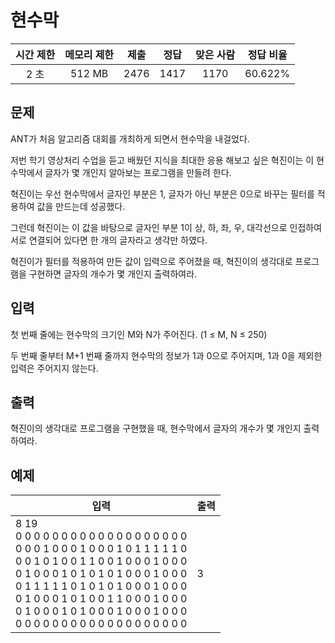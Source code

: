 # 현수막
| 시간 제한 | 메모리 제한 | 제출 | 정답 | 맞은 사람 | 정답 비율 |
| :---: | :-----: | :-----: | :-----: | :-----: | :-------: |
| 2 초 | 512 MB | 2476 | 1417 | 1170 | 60.622% |

## 문제
ANT가 처음 알고리즘 대회를 개최하게 되면서 현수막을 내걸었다.

저번 학기 영상처리 수업을 듣고 배웠던 지식을 최대한 응용 해보고 싶은 혁진이는 이 현수막에서 글자가 몇 개인지 알아보는 프로그램을 만들려 한다.

혁진이는 우선 현수막에서 글자인 부분은 1, 글자가 아닌 부분은 0으로 바꾸는 필터를 적용하여 값을 만드는데 성공했다.

그런데 혁진이는 이 값을 바탕으로 글자인 부분 1이 상, 하, 좌, 우, 대각선으로 인접하여 서로 연결되어 있다면 한 개의 글자라고 생각만 하였다.

혁진이가 필터를 적용하여 만든 값이 입력으로 주어졌을 때, 혁진이의 생각대로 프로그램을 구현하면 글자의 개수가 몇 개인지 출력하여라.

## 입력
첫 번째 줄에는 현수막의 크기인 M와 N가 주어진다. (1 ≤ M, N ≤ 250)

두 번째 줄부터 M+1 번째 줄까지 현수막의 정보가 1과 0으로 주어지며, 1과 0을 제외한 입력은 주어지지 않는다.

## 출력
혁진이의 생각대로 프로그램을 구현했을 때, 현수막에서 글자의 개수가 몇 개인지 출력하여라.

## 예제
| 입력 | 출력 |
| ---------------------------------------------------------- | - |
| 8 19<br/>0 0 0 0 0 0 0 0 0 0 0 0 0 0 0 0 0 0 0<br/>0 0 0 1 0 0 0 1 0 0 0 1 0 1 1 1 1 1 0<br/>0 0 1 0 1 0 0 1 1 0 0 1 0 0 0 1 0 0 0<br/>0 1 0 0 0 1 0 1 0 1 0 1 0 0 0 1 0 0 0<br/>0 1 1 1 1 1 0 1 0 1 0 1 0 0 0 1 0 0 0<br/>0 1 0 0 0 1 0 1 0 0 1 1 0 0 0 1 0 0 0<br/>0 1 0 0 0 1 0 1 0 0 0 1 0 0 0 1 0 0 0<br/>0 0 0 0 0 0 0 0 0 0 0 0 0 0 0 0 0 0 0 | 3 |